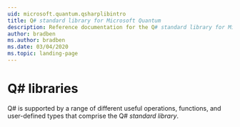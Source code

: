 ```yaml
---
uid: microsoft.quantum.qsharplibintro
title: Q# standard library for Microsoft Quantum
description: Reference documentation for the Q# standard library for Microsoft Quantum
author: bradben
ms.author: bradben
ms.date: 03/04/2020
ms.topic: landing-page
---
```



# Q# libraries #

Q# is supported by a range of different useful operations, functions, and user-defined types that comprise the Q# *standard library*.
